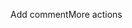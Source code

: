 Add commentMore actions <script type='text/javascript'>
      function initEmbeddedMessaging() {

            try {

                  embeddedservice_bootstrap.settings.language = 'de'; // default language

                  

                  window.addEventListener("onEmbeddedMessagingReady", () => {

                        console.log( "Inside Prechat API!!" );

                        embeddedservice_bootstrap.prechatAPI.setHiddenPrechatFields( { "p_number" : "0453762192" } ); // here we would need the p-Ident Number from the user context, the             placeholder is used for testing purposes

                  });

                  

                  embeddedservice_bootstrap.init(

                        '00D5t000000Eo5k',

                        'DSAMessaging',

                        'https://dsa--uat.sandbox.my.site.com/ESWDSAMessaging1721207835894',

                        {

                              scrt2URL: 'https://dsa--uat.sandbox.my.salesforce-scrt.com'

                        }

                  );

            } catch (err) {

                  console.error('Error loading Embedded Messaging: ', err);

            }

      };

</script> <script type='text/javascript' src='https://dsa--uat.sandbox.my.site.com/ESWDSAMessaging1721207835894/assets/js/bootstrap.min.js' onload='initEmbeddedMessaging()'></script>

